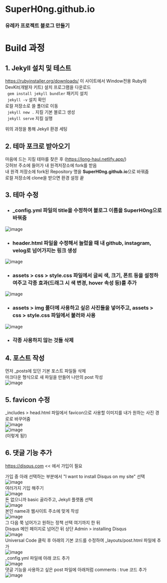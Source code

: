 # SuperH0ng.github.io

### 유레카 프로젝트 블로그 만들기

# Build 과정

## 1. Jekyll 설치 및 테스트
https://rubyinstaller.org/downloads/ 이 사이트에서 Window전용 Ruby와 DevKit(개발자 키트) 설치 프로그램을 다운로드  
` gem install jekyll bundler` 패키지 설치  
` jekyll -v`  설치 확인  
로컬 저장소로 쓸 폴더로 이동  
` jekyll new .` 지킬 기본 블로그 생성  
` jekyll serve` 지킬 실행  

위의 과정을 통해 Jekyll 환경 세팅  

## 2. 테마 포크로 받아오기
마음에 드는 지킬 테마를 찾은 후 (https://long-haul.netlify.app/)  
깃허브 주소에 들어가 내 원격저장소에 fork를 받음  
내 원격 저장소에 fork된 Repository 명을 <b>SuperH0ng.github.io</b>으로 바꿔줌  
로컬 저장소에 clone을 받으면 환경 설정 끝  

## 3. 테마 수정

* ### _config.yml 파일의 title을 수정하여 블로그 이름을 <b>SuperH0ng</b>으로 바꿔줌  
![image](https://user-images.githubusercontent.com/81635179/145671623-887a719f-9a99-4fa3-8854-570b4830e25e.png)  

* ### header.html 파일을 수정해서 눌렀을 때 내 github, instagram, velog로 넘어가지는 링크 생성  
![image](https://user-images.githubusercontent.com/81635179/145671663-447c4470-a212-48ff-9c17-bfb6d88eff6d.png)  

* ### assets > css > style.css 파일에서 글씨 색, 크기, 폰트 등을 설정하여주고 각종 효과(드래그 시 색 변경, hover 속성 등)를 추가  
![image](https://user-images.githubusercontent.com/81635179/145671803-5499253c-b1a2-4a05-9012-8cf296741696.png)

* ### assets > img 폴더에 사용하고 싶은 사진들을 넣어주고, assets > css > style.css 파일에서 불러와 사용  
![image](https://user-images.githubusercontent.com/81635179/145843795-bbfa2038-bc45-4f26-a5a4-4c9d58d2db36.png)  

* ### 각종 사용하지 않는 것들 삭제  

## 4. 포스트 작성

먼저 \_posts에 있던 기본 포스트 파일들 삭제  
마크다운 형식으로 새 파일을 만들어 나만의 post 작성  
![image](https://user-images.githubusercontent.com/81635179/145843096-f9ad947c-fcab-476c-9129-cd558d9e1757.png)  


## 5. favicon 수정  
\_includes > head.html 파일에서 favicon으로 사용할 이미지를 내가 원하는 사진 경로로 바꾸어줌  
![image](https://user-images.githubusercontent.com/81635179/145844412-71fc4293-0d0a-4244-ba8c-5038650679c8.png)  
![image](https://user-images.githubusercontent.com/81635179/145844471-48864f70-0627-4416-91f1-d3b698d32b5b.png)  
(이렇게 됨!)  

## 6. 댓글 기능 추가  
https://disqus.com << 에서 가입이 필요  

가입 중 아래 선택하는 부분에서 "I want to install Disqus on my site" 선택  
![image](https://user-images.githubusercontent.com/81635179/145849715-32706e6a-d6f9-44e1-b940-0c9a37065beb.png)  
여러가지 기입 해주기  
![image](https://user-images.githubusercontent.com/81635179/145850201-a5cb97a0-691a-4fe9-8797-b0497b5b947b.png)  
돈 없으니까 basic 골라주고, Jekyll 플랫폼 선택  
![image](https://user-images.githubusercontent.com/81635179/145850509-88b66df7-6db2-464e-93b3-46bb7fdd350e.png)  
본인 name과 웹사이트 주소에 맞게 작성  
![image](https://user-images.githubusercontent.com/81635179/145850734-f1bffcb8-3359-4820-bb8b-9dce977d2024.png)  
그 다음 쭉 넘어가고 원하는 정책 선택 여기까지 한 뒤  
Disqus 메인 페이지로 넘어간 뒤 상단 Admin > installing Disqus  
![image](https://user-images.githubusercontent.com/81635179/145851303-9efb5c13-9ac7-4887-9b1a-3ed5eda2f827.png)  
Universal Code 클릭 후 아래의 기본 코드를 수정하여 \_layouts/post.html 파일에 추가  
![image](https://user-images.githubusercontent.com/81635179/145853803-45d3b528-e43f-455d-b4ca-821758056aae.png)  
\_config.yml 파일에 아래 코드 추가  
![image](https://user-images.githubusercontent.com/81635179/145853910-4ed269a7-4475-478d-b6a2-203fdf044c30.png)  
댓글 기능을 사용하고 싶은 post 파일에 아래처럼 comments : true 코드 추가  
![image](https://user-images.githubusercontent.com/81635179/145854133-1ab028a9-c8d3-46ba-8ba6-020b608dd0cc.png)  

